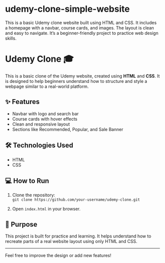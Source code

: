 # udemy-clone-simple-website
This is a basic Udemy clone website built using HTML and CSS. It includes a homepage with a navbar, course cards, and images. The layout is clean and easy to navigate. It’s a beginner-friendly project to practice web design skills.
# Udemy Clone 🎓

This is a basic clone of the Udemy website, created using **HTML** and **CSS**. It is designed to help beginners understand how to structure and style a webpage similar to a real-world platform.

## ✨ Features

- Navbar with logo and search bar
- Course cards with hover effects
- Clean and responsive layout
- Sections like Recommended, Popular, and Sale Banner

## 🛠️ Technologies Used

- HTML
- CSS

## 💻 How to Run

1. Clone the repository:  
   `git clone https://github.com/your-username/udemy-clone.git`

2. Open `index.html` in your browser.

## 🎯 Purpose

This project is built for practice and learning. It helps understand how to recreate parts of a real website layout using only HTML and CSS.

---

Feel free to improve the design or add new features!
